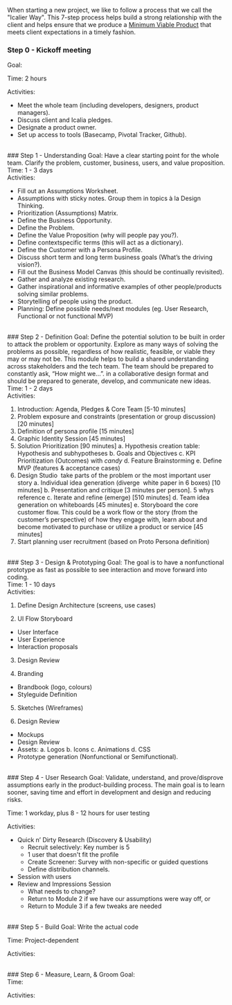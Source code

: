 When starting a new project, we like to follow a process that we call the "Icalier Way".
This 7-step process helps build a strong relationship with the client and helps
ensure that we produce a [Minimum Viable Product](https://en.wikipedia.org/wiki/Minimum_viable_product)
that meets client expectations in a timely fashion.

### Step 0 - Kickoff meeting
Goal:

Time: 2 hours

Activities:

* Meet the whole team (including developers, designers, product managers).
* Discuss client and Icalia pledges.
* Designate a product owner.
* Set up access to tools (Basecamp, Pivotal Tracker, Github).

<br>
### Step 1 - Understanding
Goal: Have a clear starting point for the whole team. Clarify the problem,
customer, business, users, and value proposition.<br>
Time: 1 - 3 days<br>
Activities:

* Fill out an Assumptions Worksheet.
* Assumptions with sticky notes. Group them in topics à la Design Thinking.
* Prioritization (Assumptions) Matrix.
* Define the Business Opportunity.
* Define the Problem.
* Define the Value Proposition (why will people pay you?).
* Define context­specific terms (this will act as a dictionary).
* Define the Customer with a Persona Profile.
* Discuss short term and long term business goals (What’s the driving vision?).
* Fill out the Business Model Canvas (this should be continually revisited).
* Gather and analyze existing research.
* Gather inspirational and informative examples of other people/products solving similar problems.
* Storytelling of people using the product.
* Planning: Define possible needs/next modules (eg. User Research, Functional or not functional MVP)

<br>
### Step 2 - Definition
Goal: Define the potential solution to be built in order to attack the problem
or opportunity. Explore as many ways of solving the problems as possible,
regardless of how realistic, feasible, or viable they may or may not be. This
module helps to build a shared understanding across stakeholders and the tech
team. The team should be prepared to constantly ask, “How might we...”. in a
collaborative design format and should be prepared to generate, develop, and
communicate new ideas.<br>
Time: 1 - 2 days<br>
Activities:

1. Introduction: Agenda, Pledges & Core Team [5-­10 minutes]
2. Problem exposure and constraints (presentation or group discussion) [20 minutes]
3. Definition of persona profile [15 minutes]
4. Graphic Identity Session [45 minutes]
5. Solution Prioritization [90 minutes]
  a. Hypothesis creation table: Hypothesis and sub­hypotheses
  b. Goals and Objectives
  c. KPI Prioritization (Outcomes) with *candy*
  d. Feature Brainstorming
  e. Define MVP (features & acceptance cases)
6. Design Studio ­­ take parts of the problem or the most important user story
  a. Individual idea generation (diverge ­­ white paper in 6 boxes) [10 minutes]
  b. Presentation and critique [3 minutes per person].­ 5 whys reference
  c. Iterate and refine (emerge) [5­10 minutes]
  d. Team idea generation on whiteboards [45 minutes]
  e. Storyboard the core customer flow. This could be a work flow or the story (from the
  customer’s perspective) of how they engage with, learn about and become motivated to
  purchase or utilize a product or service [45 minutes]
7. Start planning user recruitment (based on Proto Persona definition)

<br>
### Step 3 - Design & Prototyping
Goal: The goal is to have a non­functional prototype as fast as possible to see
interaction and move forward into coding.<br>
Time: 1 - 10 days<br>
Activities:

1. Define Design Architecture (screens, use cases)

2. UI Flow ­Storyboard
  * User Interface
  * User Experience
  * Interaction proposals

3. Design Review

4. Branding
  * Brandbook (logo, colours)
  * Styleguide Definition

5. Sketches (Wireframes)

6. Design Review
  - Mockups
  - Design Review
  - Assets:
    a. Logos
    b. Icons
    c. Animations
    d. CSS
  - Prototype generation (Non­functional or Semi­functional).

<br>
### Step 4 - User Research
Goal: Validate, understand, and prove/disprove assumptions early in the
product-building process. The main goal is to learn sooner, saving time and
effort in development and design and reducing risks.<br>

Time: 1 workday, plus 8 - 12 hours for user testing<br>

Activities:

* Quick n’ Dirty Research (Discovery & Usability)
  - Recruit selectively: Key number is 5
  - 1 user that doesn't fit the profile
  - Create Screener: Survey with non-specific or guided questions
  - Define distribution channels.
* Session with users
* Review and Impressions Session
  - What needs to change?
  - Return to Module 2 if we have our assumptions were way off, or
  - Return to Module 3 if a few tweaks are needed

<br>
### Step 5 - Build
Goal: Write the actual code<br>

Time: Project-dependent<br>

Activities:

<br>
### Step 6 - Measure, Learn, & Groom
Goal:
<br>
Time:<br>

Activities:
